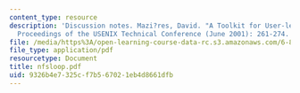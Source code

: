 ```yaml
---
content_type: resource
description: 'Discussion notes. Mazi?res, David. "A Toolkit for User-level File Systems."
  Proceedings of the USENIX Technical Conference (June 2001): 261-274.'
file: /media/https%3A/open-learning-course-data-rc.s3.amazonaws.com/6-824-distributed-computer-systems-engineering-spring-2006/9326b4e7325cf7b567021eb4d8661dfb_nfsloop.pdf
file_type: application/pdf
resourcetype: Document
title: nfsloop.pdf
uid: 9326b4e7-325c-f7b5-6702-1eb4d8661dfb
---
```

